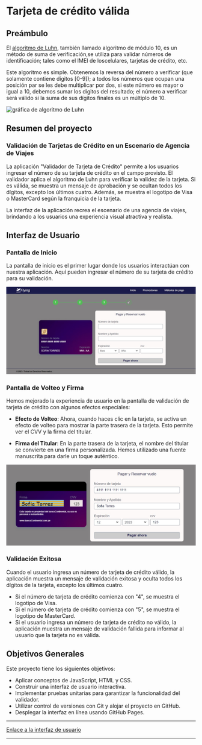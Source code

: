# Tarjeta de crédito válida

## Preámbulo

El [algoritmo de Luhn](https://es.wikipedia.org/wiki/Algoritmo_de_Luhn), también llamado algoritmo de módulo 10, es un método de suma de verificación,se utiliza para validar números de identificación; tales como el IMEI de loscelulares, tarjetas de crédito, etc.

Este algoritmo es simple. Obtenemos la reversa del número a verificar (que solamente contiene dígitos [0-9]); a todos los números que ocupan una posición par se les debe multiplicar por dos, si este número es mayor o igual a 10, debemos sumar los dígitos del resultado; el número a verificar será válido si la suma de sus dígitos finales es un múltiplo de 10.

![gráfica de algoritmo de Luhn](./AlgoritmoLuhn.png)

## Resumen del proyecto

### Validación de Tarjetas de Crédito en un Escenario de Agencia de Viajes

La aplicación "Validador de Tarjeta de Crédito" permite a los usuarios ingresar el número de su tarjeta de crédito en el campo provisto. El validador aplica el algoritmo de Luhn para verificar la validez de la tarjeta. Si es válida, se muestra un mensaje de aprobación y se ocultan todos los dígitos, excepto los últimos cuatro. Además, se muestra el logotipo de Visa o MasterCard según la franquicia de la tarjeta.

La interfaz de la aplicación recrea el escenario de una agencia de viajes, brindando a los usuarios una experiencia visual atractiva y realista. 

## Interfaz de Usuario

### Pantalla de Inicio

La pantalla de inicio es el primer lugar donde los usuarios interactúan con nuestra aplicación. Aquí pueden ingresar el número de su tarjeta de crédito para su validación.

![Pantalla de Inicio](./src/assets/home.jpg)

### Pantalla de Volteo y Firma

Hemos mejorado la experiencia de usuario en la pantalla de validación de tarjeta de crédito con algunos efectos especiales:

- **Efecto de Volteo**: Ahora, cuando haces clic en la tarjeta, se activa un efecto de volteo para mostrar la parte trasera de la tarjeta. Esto permite ver el CVV y la firma del titular.

- **Firma del Titular**: En la parte trasera de la tarjeta, el nombre del titular se convierte en una firma personalizada. Hemos utilizado una fuente manuscrita para darle un toque auténtico.

![Pantalla de Volteo y Firma](./src/assets/card-effect.jpg)

### Validación Exitosa

Cuando el usuario ingresa un número de tarjeta de crédito válido, la aplicación muestra un mensaje de validación exitosa y oculta todos los dígitos de la tarjeta, excepto los últimos cuatro. 

- Si el número de tarjeta de crédito comienza con "4", se muestra el logotipo de Visa.
- Si el número de tarjeta de crédito comienza con "5", se muestra el logotipo de MasterCard.
- Si el usuario ingresa un número de tarjeta de crédito no válido, la aplicación muestra un mensaje de validación fallida para informar al usuario que la tarjeta no es válida.


## Objetivos Generales


Este proyecto tiene los siguientes objetivos:

- Aplicar conceptos de JavaScript, HTML y CSS.
- Construir una interfaz de usuario interactiva.
- Implementar pruebas unitarias para garantizar la funcionalidad del validador.
- Utilizar control de versiones con Git y alojar el proyecto en GitHub.
- Desplegar la interfaz en línea usando GitHub Pages.

---

[Enlace a la interfaz de usuario](https://sofia-torres-v.github.io/Card-validation/src/index.html)

---



